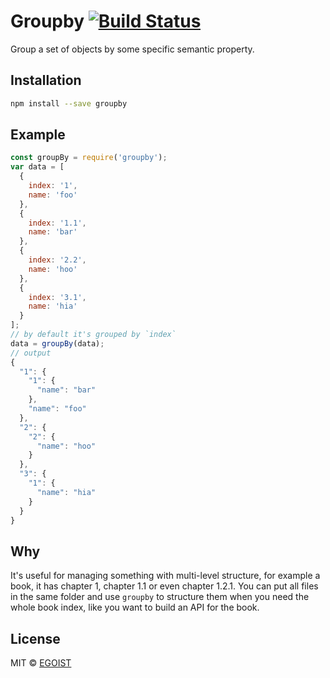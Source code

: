# Groupby [![Build Status](https://img.shields.io/circleci/project/egoist/groupby/master.svg)](https://circleci.com/gh/egoist/groupby/tree/master)

Group a set of objects by some specific semantic property.

## Installation

```bash
npm install --save groupby
```

## Example

```javascript
const groupBy = require('groupby');
var data = [
  {
    index: '1',
    name: 'foo'
  },
  {
    index: '1.1',
    name: 'bar'
  },
  {
    index: '2.2',
    name: 'hoo'
  },
  {
    index: '3.1',
    name: 'hia'
  }
];
// by default it's grouped by `index`
data = groupBy(data);
// output
{
  "1": {
    "1": {
      "name": "bar"
    },
    "name": "foo"
  },
  "2": {
    "2": {
      "name": "hoo"
    }
  },
  "3": {
    "1": {
      "name": "hia"
    }
  }
}
```

## Why

It's useful for managing something with multi-level structure, for example a book, it has chapter 1, chapter 1.1 or even chapter 1.2.1. You can put all files in the same folder and use `groupby` to structure them when you need the whole book index, like you want to build an API for the book.

## License

MIT &copy; [EGOIST](https://github.com/egoist)